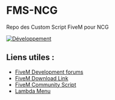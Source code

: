 # FMS-NCG
Repo des Custom Script FiveM pour NCG

[![Développement](https://img.shields.io/badge/Developpement-No%20build-red.svg)](#)

## Liens utiles :
* [FiveM Development forums](https://forum.fivem.net/c/development)
* [FiveM Download Link](https://forum.fivem.net/t/fivem-release-topic/89)
* [FiveM Community Script](https://github.com/FiveM-Scripts)
* [Lambda Menu](https://drive.google.com/file/d/0B65LId6rh6PlWW1jbVdndUVCLVk/view)
